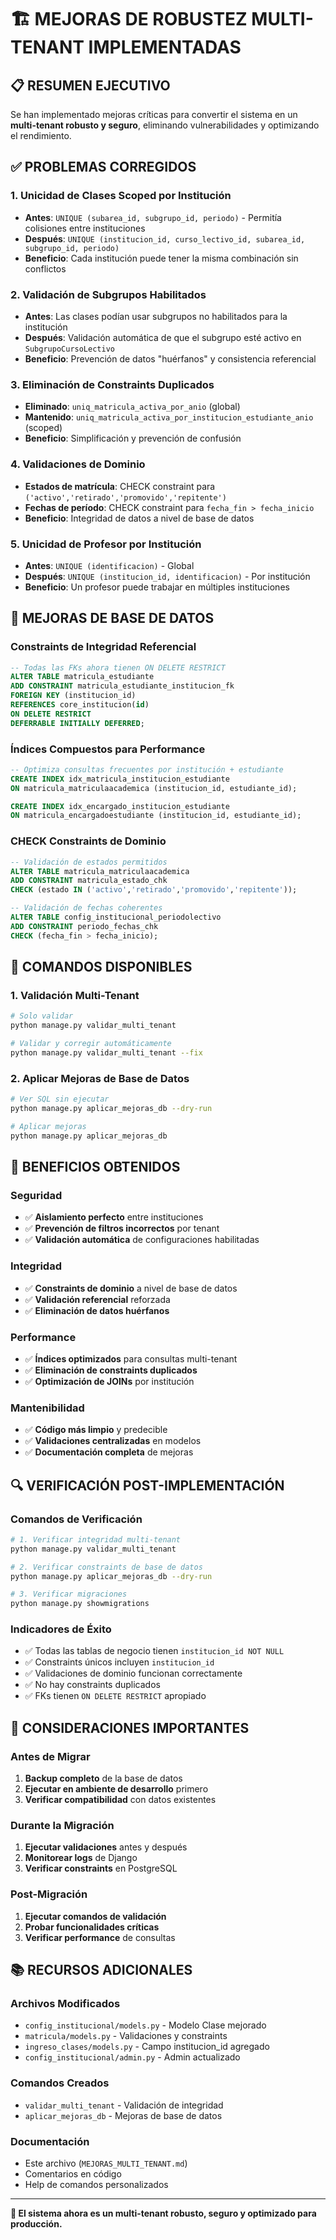 # 🏗️ MEJORAS DE ROBUSTEZ MULTI-TENANT IMPLEMENTADAS

## 📋 RESUMEN EJECUTIVO

Se han implementado mejoras críticas para convertir el sistema en un **multi-tenant robusto y seguro**, eliminando vulnerabilidades y optimizando el rendimiento.

## ✅ PROBLEMAS CORREGIDOS

### 1. **Unicidad de Clases Scoped por Institución**
- **Antes**: `UNIQUE (subarea_id, subgrupo_id, periodo)` - Permitía colisiones entre instituciones
- **Después**: `UNIQUE (institucion_id, curso_lectivo_id, subarea_id, subgrupo_id, periodo)`
- **Beneficio**: Cada institución puede tener la misma combinación sin conflictos

### 2. **Validación de Subgrupos Habilitados**
- **Antes**: Las clases podían usar subgrupos no habilitados para la institución
- **Después**: Validación automática de que el subgrupo esté activo en `SubgrupoCursoLectivo`
- **Beneficio**: Prevención de datos "huérfanos" y consistencia referencial

### 3. **Eliminación de Constraints Duplicados**
- **Eliminado**: `uniq_matricula_activa_por_anio` (global)
- **Mantenido**: `uniq_matricula_activa_por_institucion_estudiante_anio` (scoped)
- **Beneficio**: Simplificación y prevención de confusión

### 4. **Validaciones de Dominio**
- **Estados de matrícula**: CHECK constraint para `('activo','retirado','promovido','repitente')`
- **Fechas de período**: CHECK constraint para `fecha_fin > fecha_inicio`
- **Beneficio**: Integridad de datos a nivel de base de datos

### 5. **Unicidad de Profesor por Institución**
- **Antes**: `UNIQUE (identificacion)` - Global
- **Después**: `UNIQUE (institucion_id, identificacion)` - Por institución
- **Beneficio**: Un profesor puede trabajar en múltiples instituciones

## 🔧 MEJORAS DE BASE DE DATOS

### **Constraints de Integridad Referencial**
```sql
-- Todas las FKs ahora tienen ON DELETE RESTRICT
ALTER TABLE matricula_estudiante
ADD CONSTRAINT matricula_estudiante_institucion_fk
FOREIGN KEY (institucion_id) 
REFERENCES core_institucion(id)
ON DELETE RESTRICT
DEFERRABLE INITIALLY DEFERRED;
```

### **Índices Compuestos para Performance**
```sql
-- Optimiza consultas frecuentes por institución + estudiante
CREATE INDEX idx_matricula_institucion_estudiante 
ON matricula_matriculaacademica (institucion_id, estudiante_id);

CREATE INDEX idx_encargado_institucion_estudiante 
ON matricula_encargadoestudiante (institucion_id, estudiante_id);
```

### **CHECK Constraints de Dominio**
```sql
-- Validación de estados permitidos
ALTER TABLE matricula_matriculaacademica
ADD CONSTRAINT matricula_estado_chk
CHECK (estado IN ('activo','retirado','promovido','repitente'));

-- Validación de fechas coherentes
ALTER TABLE config_institucional_periodolectivo
ADD CONSTRAINT periodo_fechas_chk 
CHECK (fecha_fin > fecha_inicio);
```

## 🚀 COMANDOS DISPONIBLES

### **1. Validación Multi-Tenant**
```bash
# Solo validar
python manage.py validar_multi_tenant

# Validar y corregir automáticamente
python manage.py validar_multi_tenant --fix
```

### **2. Aplicar Mejoras de Base de Datos**
```bash
# Ver SQL sin ejecutar
python manage.py aplicar_mejoras_db --dry-run

# Aplicar mejoras
python manage.py aplicar_mejoras_db
```

## 🎯 BENEFICIOS OBTENIDOS

### **Seguridad**
- ✅ **Aislamiento perfecto** entre instituciones
- ✅ **Prevención de filtros incorrectos** por tenant
- ✅ **Validación automática** de configuraciones habilitadas

### **Integridad**
- ✅ **Constraints de dominio** a nivel de base de datos
- ✅ **Validación referencial** reforzada
- ✅ **Eliminación de datos huérfanos**

### **Performance**
- ✅ **Índices optimizados** para consultas multi-tenant
- ✅ **Eliminación de constraints duplicados**
- ✅ **Optimización de JOINs** por institución

### **Mantenibilidad**
- ✅ **Código más limpio** y predecible
- ✅ **Validaciones centralizadas** en modelos
- ✅ **Documentación completa** de mejoras

## 🔍 VERIFICACIÓN POST-IMPLEMENTACIÓN

### **Comandos de Verificación**
```bash
# 1. Verificar integridad multi-tenant
python manage.py validar_multi_tenant

# 2. Verificar constraints de base de datos
python manage.py aplicar_mejoras_db --dry-run

# 3. Verificar migraciones
python manage.py showmigrations
```

### **Indicadores de Éxito**
- ✅ Todas las tablas de negocio tienen `institucion_id NOT NULL`
- ✅ Constraints únicos incluyen `institucion_id`
- ✅ Validaciones de dominio funcionan correctamente
- ✅ No hay constraints duplicados
- ✅ FKs tienen `ON DELETE RESTRICT` apropiado

## 🚨 CONSIDERACIONES IMPORTANTES

### **Antes de Migrar**
1. **Backup completo** de la base de datos
2. **Ejecutar en ambiente de desarrollo** primero
3. **Verificar compatibilidad** con datos existentes

### **Durante la Migración**
1. **Ejecutar validaciones** antes y después
2. **Monitorear logs** de Django
3. **Verificar constraints** en PostgreSQL

### **Post-Migración**
1. **Ejecutar comandos de validación**
2. **Probar funcionalidades críticas**
3. **Verificar performance** de consultas

## 📚 RECURSOS ADICIONALES

### **Archivos Modificados**
- `config_institucional/models.py` - Modelo Clase mejorado
- `matricula/models.py` - Validaciones y constraints
- `ingreso_clases/models.py` - Campo institucion_id agregado
- `config_institucional/admin.py` - Admin actualizado

### **Comandos Creados**
- `validar_multi_tenant` - Validación de integridad
- `aplicar_mejoras_db` - Mejoras de base de datos

### **Documentación**
- Este archivo (`MEJORAS_MULTI_TENANT.md`)
- Comentarios en código
- Help de comandos personalizados

---

**🎉 El sistema ahora es un multi-tenant robusto, seguro y optimizado para producción.**












